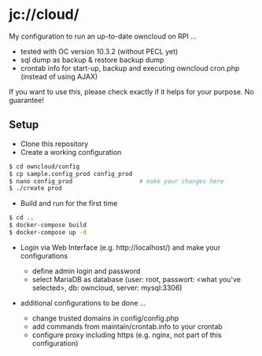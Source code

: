 # jc://cloud/

My configuration to run an up-to-date owncloud on RPI ...

* tested with OC version 10.3.2 (without PECL yet)
* sql dump as backup & restore backup dump
* crontab info for start-up, backup and executing owncloud cron.php (instead of using AJAX)

If you want to use this, please check exactly if it helps for your purpose. No guarantee!

## Setup

* Clone this repository
* Create a working configuration

```bash
$ cd owncloud/config
$ cp sample.config_prod config_prod
$ nano config_prod                   # make your changes here
$ ./create prod
```

* Build and run for the first time

```bash
$ cd ..
$ docker-compose build
$ docker-compose up -d
```

* Login via Web Interface (e.g. http://localhost/) and make your configurations
  * define admin login and password
  * select MariaDB as database (user: root, passwort: <what you've selected>, db: owncloud, server: mysql:3306)

* additional configurations to be done ...
  * change trusted domains in config/config.php
  * add commands from maintain/crontab.info to your crontab
  * configure proxy including https (e.g. nginx, not part of this configuration)


